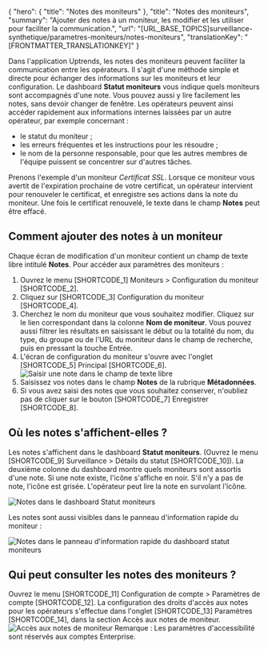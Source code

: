 {
  "hero": {
    "title": "Notes des moniteurs"
  },
  "title": "Notes des moniteurs",
  "summary": "Ajouter des notes à un moniteur, les modifier et les utiliser pour faciliter la communication.",
  "url": "[URL_BASE_TOPICS]surveillance-synthetique/parametres-moniteurs/notes-moniteurs",
  "translationKey": "[FRONTMATTER_TRANSLATIONKEY]"
}

Dans l'application Uptrends, les notes des moniteurs peuvent faciliter la communication entre les opérateurs. Il s'agit d'une méthode simple et directe pour échanger des informations sur les moniteurs et leur configuration. Le dashboard **Statut moniteurs** vous indique quels moniteurs sont accompagnés d'une note. Vous pouvez aussi y lire facilement les notes, sans devoir changer de fenêtre. Les opérateurs peuvent ainsi accéder rapidement aux informations internes laissées par un autre opérateur, par exemple concernant :

- le statut du moniteur ;
- les erreurs fréquentes et les instructions pour les résoudre ;
- le nom de la personne responsable, pour que les autres membres de l'équipe puissent se concentrer sur d'autres tâches.

Prenons l'exemple d'un moniteur _Certificat SSL_. Lorsque ce moniteur vous avertit de l'expiration prochaine de votre certificat, un opérateur intervient pour renouveler le certificat, et enregistre ses actions dans la note du moniteur. Une fois le certificat renouvelé, le texte dans le champ **Notes** peut être effacé.

## Comment ajouter des notes à un moniteur
Chaque écran de modification d'un moniteur contient un champ de texte libre intitulé **Notes**.
Pour accéder aux paramètres des moniteurs :
1. Ouvrez le menu [SHORTCODE_1] Moniteurs > Configuration du moniteur [SHORTCODE_2].
2. Cliquez sur [SHORTCODE_3] Configuration du moniteur [SHORTCODE_4].
3. Cherchez le nom du moniteur que vous souhaitez modifier. Cliquez sur le lien correspondant dans la colonne **Nom de moniteur**. Vous pouvez aussi filtrer les résultats en saisissant le début ou la totalité du nom, du type, du groupe ou de l'URL du moniteur dans le champ de recherche, puis en pressant la touche Entrée.
4. L'écran de configuration du moniteur s'ouvre avec l'onglet [SHORTCODE_5] Principal [SHORTCODE_6].
   ![Saisir une note dans le champ de texte libre]([LINK_URL_1])
5. Saisissez vos notes dans le champ **Notes** de la rubrique **Métadonnées**.
6. Si vous avez saisi des notes que vous souhaitez conserver, n'oubliez pas de cliquer sur le bouton [SHORTCODE_7] Enregistrer [SHORTCODE_8].

## Où les notes s'affichent-elles ?
Les notes s'affichent dans le dashboard **Statut moniteurs**. (Ouvrez le menu [SHORTCODE_9] Surveillance > Détails du statut [SHORTCODE_10]). La deuxième colonne du dashboard montre quels moniteurs sont assortis d'une note. Si une note existe, l'icône s'affiche en noir. S'il n'y a pas de note, l'icône est grisée. L'opérateur peut lire la note en survolant l'icône.

![Notes dans le dashboard Statut moniteurs]([LINK_URL_2])

Les notes sont aussi visibles dans le panneau d'information rapide du moniteur :

![Notes dans le panneau d'information rapide du dashboard statut moniteurs]([LINK_URL_3])
## Qui peut consulter les notes des moniteurs ?
Ouvrez le menu [SHORTCODE_11] Configuration de compte > Paramètres de compte [SHORTCODE_12]. La configuration des droits d'accès aux notes pour les opérateurs s'effectue dans l'onglet [SHORTCODE_13] Paramètres [SHORTCODE_14], dans la section Accès aux notes de moniteur.
![Accès aux notes de moniteur]([LINK_URL_4])
Remarque : Les paramètres d'accessibilité sont réservés aux comptes Enterprise.